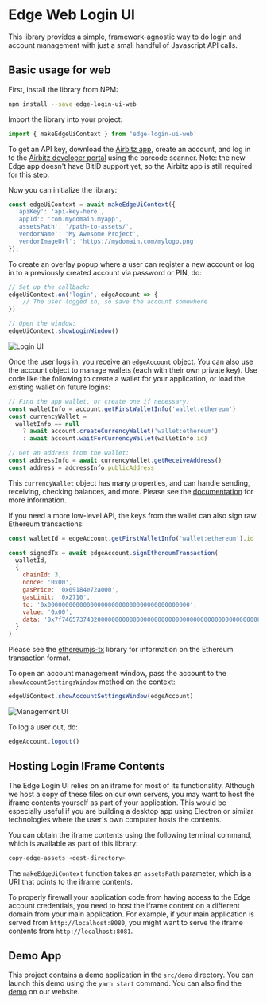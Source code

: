# Edge Web Login UI

This library provides a simple, framework-agnostic way to do login and account management with just a small handful of Javascript API calls.

## Basic usage for web

First, install the library from NPM:

```sh
npm install --save edge-login-ui-web
```

Import the library into your project:

```js
import { makeEdgeUiContext } from 'edge-login-ui-web'
```

To get an API key, download the [Airbitz app](https://airbitz.co/app), create an account, and log in to the [Airbitz developer portal](https://developer.airbitz.co) using the barcode scanner. Note: the new Edge app doesn't have BitID support yet, so the Airbitz app is still required for this step.

Now you can initialize the library:

```js
const edgeUiContext = await makeEdgeUiContext({
  'apiKey': 'api-key-here',
  'appId': 'com.mydomain.myapp',
  'assetsPath': '/path-to-assets/',
  'vendorName': 'My Awesome Project',
  'vendorImageUrl': 'https://mydomain.com/mylogo.png'
});
```

To create an overlay popup where a user can register a new account or log in to a previously created account via password or PIN, do:

```js
// Set up the callback:
edgeUiContext.on('login', edgeAccount => {
    // The user logged in, so save the account somewhere
})

// Open the window:
edgeUiContext.showLoginWindow()
```

![Login UI](http://edge.app/wp-content/uploads/2018/06/Screen-Shot-2018-06-29-at-9.15.13-PM-e1530376379411.png)

Once the user logs in, you receive an `edgeAccount` object. You can also use the account object to manage wallets (each with their own private key). Use code like the following to create a wallet for your application, or load the existing wallet on future logins:

```js
// Find the app wallet, or create one if necessary:
const walletInfo = account.getFirstWalletInfo('wallet:ethereum')
const currencyWallet =
  walletInfo == null
    ? await account.createCurrencyWallet('wallet:ethereum')
    : await account.waitForCurrencyWallet(walletInfo.id)

// Get an address from the wallet:
const addressInfo = await currencyWallet.getReceiveAddress()
const address = addressInfo.publicAddress
```

This `currencyWallet` object has many properties, and can handle sending, receiving, checking balances, and more. Please see the [documentation](https://developer.airbitz.co/javascript/#abccurrencywallet) for more information.

If you need a more low-level API, the keys from the wallet can also sign raw Ethereum transactions:

```js
const walletId = edgeAccount.getFirstWalletInfo('wallet:ethereum').id

const signedTx = await edgeAccount.signEthereumTransaction(
  walletId,
  {
    chainId: 3,
    nonce: '0x00',
    gasPrice: '0x09184e72a000',
    gasLimit: '0x2710',
    to: '0x0000000000000000000000000000000000000000',
    value: '0x00',
    data: '0x7f7465737432000000000000000000000000000000000000000000000000000000600057'
  }
)
```

Please see the [ethereumjs-tx](https://github.com/ethereumjs/ethereumjs-tx/blob/master/docs/index.md) library for information on the Ethereum transaction format.

To open an account management window, pass the account to the `showAccountSettingsWindow` method on the context:

```js
edgeUiContext.showAccountSettingsWindow(edgeAccount)
```

![Management UI](http://edge.app/wp-content/uploads/2018/06/Screen-Shot-2018-06-29-at-11.34.51-PM-e1530376290752.png)

To log a user out, do:

```js
edgeAccount.logout()
```

## Hosting Login IFrame Contents

The Edge Login UI relies on an iframe for most of its functionality. Although we host a copy of these files on our own servers, you may want to host the iframe contents yourself as part of your application. This would be especially useful if you are building a desktop app using Electron or similar technologies where the user's own computer hosts the contents.

You can obtain the iframe contents using the following terminal command, which is available as part of this library:

```sh
copy-edge-assets <dest-directory>
```

The `makeEdgeUiContext` function takes an `assetsPath` parameter, which is a URI that points to the iframe contents.

To properly firewall your application code from having access to the Edge account credentials, you need to host the iframe content on a different domain from your main application. For example, if your main application is served from `http://localhost:8080`, you might want to serve the iframe contents from `http://localhost:8081`.

## Demo App

This project contains a demo application in the `src/demo` directory. You can launch this demo using the `yarn start` command. You can also find the [demo](https://developer.airbitz.co/edge-login-ui-web/) on our website.
